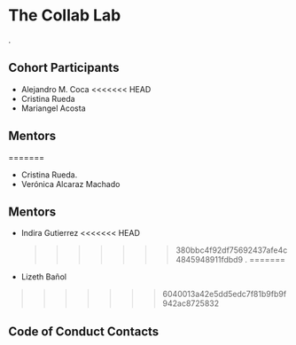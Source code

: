 # The Collab Lab

.

## Cohort Participants

- Alejandro M. Coca
  <<<<<<< HEAD
- Cristina Rueda
- Mariangel Acosta

## Mentors

=======

- Cristina Rueda.
- Verónica Alcaraz Machado

## Mentors

- Indira Gutierrez
<<<<<<< HEAD
  > > > > > > > 380bbc4f92df75692437afe4c4845948911fdbd9
  > > > > > > > .
=======
- Lizeth Bañol
>>>>>>> 6040013a42e5dd5edc7f81b9fb9f942ac8725832

## Code of Conduct Contacts
